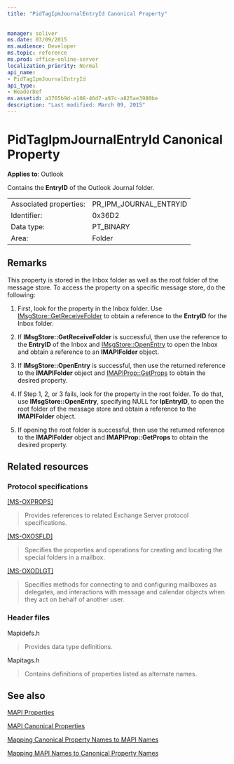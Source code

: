 ```yaml
---
title: "PidTagIpmJournalEntryId Canonical Property"
 
 
manager: soliver
ms.date: 03/09/2015
ms.audience: Developer
ms.topic: reference
ms.prod: office-online-server
localization_priority: Normal
api_name:
- PidTagIpmJournalEntryId
api_type:
- HeaderDef
ms.assetid: a3765b9d-a108-46d7-a97c-a825ae3980be
description: "Last modified: March 09, 2015"
---
```


# PidTagIpmJournalEntryId Canonical Property

  
  
**Applies to**: Outlook 
  
Contains the **EntryID** of the Outlook Journal folder. 
  
|||
|:-----|:-----|
|Associated properties:  <br/> |PR_IPM_JOURNAL_ENTRYID  <br/> |
|Identifier:  <br/> |0x36D2  <br/> |
|Data type:  <br/> |PT_BINARY  <br/> |
|Area:  <br/> |Folder  <br/> |
   
## Remarks

This property is stored in the Inbox folder as well as the root folder of the message store. To access the property on a specific message store, do the following: 
  
1. First, look for the property in the Inbox folder. Use [IMsgStore::GetReceiveFolder](imsgstore-getreceivefolder.md) to obtain a reference to the **EntryID** for the Inbox folder. 
    
2. If **IMsgStore::GetReceiveFolder** is successful, then use the reference to the **EntryID** of the Inbox and [IMsgStore::OpenEntry](imsgstore-openentry.md) to open the Inbox and obtain a reference to an **IMAPIFolder** object. 
    
3. If **IMsgStore::OpenEntry** is successful, then use the returned reference to the **IMAPIFolder** object and [IMAPIProp::GetProps](imapiprop-getprops.md) to obtain the desired property. 
    
4. If Step 1, 2, or 3 fails, look for the property in the root folder. To do that, use **IMsgStore::OpenEntry**, specifying NULL for **lpEntryID**, to open the root folder of the message store and obtain a reference to the **IMAPIFolder** object. 
    
5. If opening the root folder is successful, then use the returned reference to the **IMAPIFolder** object and **IMAPIProp::GetProps** to obtain the desired property. 
    
## Related resources

### Protocol specifications

[[MS-OXPROPS]](http://msdn.microsoft.com/library/f6ab1613-aefe-447d-a49c-18217230b148%28Office.15%29.aspx)
  
> Provides references to related Exchange Server protocol specifications.
    
[[MS-OXOSFLD]](http://msdn.microsoft.com/library/a60e9c16-2ba8-424b-b60c-385a8a2837cb%28Office.15%29.aspx)
  
> Specifies the properties and operations for creating and locating the special folders in a mailbox.
    
[[MS-OXODLGT]](http://msdn.microsoft.com/library/01a89b11-9c43-4c40-b147-8f6a1ef5a44f%28Office.15%29.aspx)
  
> Specifies methods for connecting to and configuring mailboxes as delegates, and interactions with message and calendar objects when they act on behalf of another user.
    
### Header files

Mapidefs.h
  
> Provides data type definitions.
    
Mapitags.h
  
> Contains definitions of properties listed as alternate names.
    
## See also



[MAPI Properties](mapi-properties.md)
  
[MAPI Canonical Properties](mapi-canonical-properties.md)
  
[Mapping Canonical Property Names to MAPI Names](mapping-canonical-property-names-to-mapi-names.md)
  
[Mapping MAPI Names to Canonical Property Names](mapping-mapi-names-to-canonical-property-names.md)

